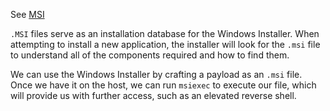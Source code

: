 
See [MSI](https://docs.microsoft.com/en-us/windows/win32/msi/windows-installer-file-extensions) 

`.MSI` files serve as an installation database for the Windows Installer. When attempting to install a new application, the installer will look for the `.msi` file to understand all of the components required and how to find them. 

We can use the Windows Installer by crafting a payload as an `.msi` file. Once we have it on the host, we can run `msiexec` to execute our file, which will provide us with further access, such as an elevated reverse shell.